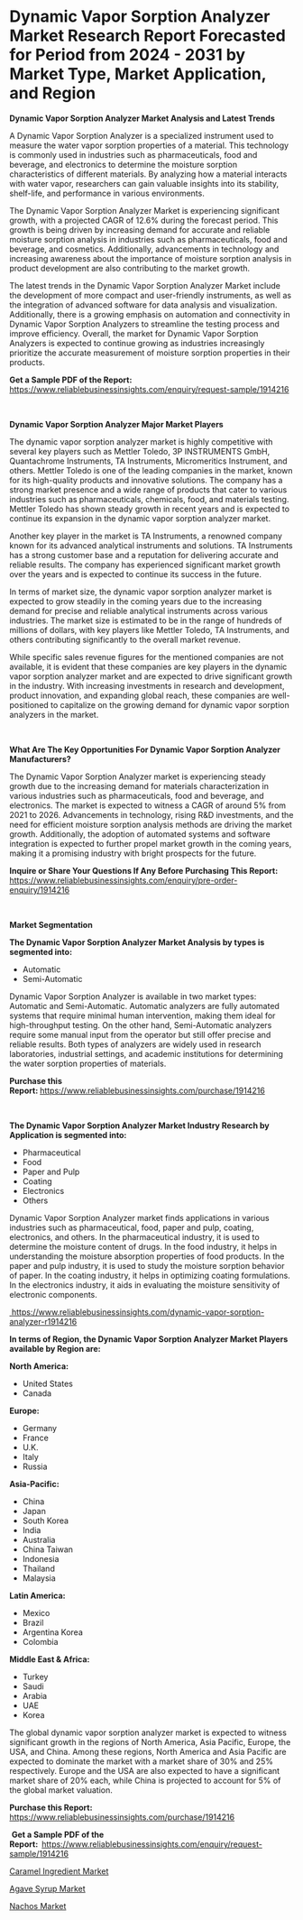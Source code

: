 <p><h1>Dynamic Vapor Sorption Analyzer Market Research Report Forecasted for Period from 2024 -  2031 by Market Type, Market Application, and Region</h1></p><p><strong>Dynamic Vapor Sorption Analyzer Market Analysis and Latest Trends</strong></p>
<p><p>A Dynamic Vapor Sorption Analyzer is a specialized instrument used to measure the water vapor sorption properties of a material. This technology is commonly used in industries such as pharmaceuticals, food and beverage, and electronics to determine the moisture sorption characteristics of different materials. By analyzing how a material interacts with water vapor, researchers can gain valuable insights into its stability, shelf-life, and performance in various environments.</p><p>The Dynamic Vapor Sorption Analyzer Market is experiencing significant growth, with a projected CAGR of 12.6% during the forecast period. This growth is being driven by increasing demand for accurate and reliable moisture sorption analysis in industries such as pharmaceuticals, food and beverage, and cosmetics. Additionally, advancements in technology and increasing awareness about the importance of moisture sorption analysis in product development are also contributing to the market growth.</p><p>The latest trends in the Dynamic Vapor Sorption Analyzer Market include the development of more compact and user-friendly instruments, as well as the integration of advanced software for data analysis and visualization. Additionally, there is a growing emphasis on automation and connectivity in Dynamic Vapor Sorption Analyzers to streamline the testing process and improve efficiency. Overall, the market for Dynamic Vapor Sorption Analyzers is expected to continue growing as industries increasingly prioritize the accurate measurement of moisture sorption properties in their products.</p></p>
<p><strong>Get a Sample PDF of the Report:&nbsp;</strong> <a href="https://www.reliablebusinessinsights.com/enquiry/request-sample/1914216">https://www.reliablebusinessinsights.com/enquiry/request-sample/1914216</a></p>
<p>&nbsp;</p>
<p><strong>Dynamic Vapor Sorption Analyzer Major Market Players</strong></p>
<p><p>The dynamic vapor sorption analyzer market is highly competitive with several key players such as Mettler Toledo, 3P INSTRUMENTS GmbH, Quantachrome Instruments, TA Instruments, Micromeritics Instrument, and others. Mettler Toledo is one of the leading companies in the market, known for its high-quality products and innovative solutions. The company has a strong market presence and a wide range of products that cater to various industries such as pharmaceuticals, chemicals, food, and materials testing. Mettler Toledo has shown steady growth in recent years and is expected to continue its expansion in the dynamic vapor sorption analyzer market.</p><p>Another key player in the market is TA Instruments, a renowned company known for its advanced analytical instruments and solutions. TA Instruments has a strong customer base and a reputation for delivering accurate and reliable results. The company has experienced significant market growth over the years and is expected to continue its success in the future.</p><p>In terms of market size, the dynamic vapor sorption analyzer market is expected to grow steadily in the coming years due to the increasing demand for precise and reliable analytical instruments across various industries. The market size is estimated to be in the range of hundreds of millions of dollars, with key players like Mettler Toledo, TA Instruments, and others contributing significantly to the overall market revenue.</p><p>While specific sales revenue figures for the mentioned companies are not available, it is evident that these companies are key players in the dynamic vapor sorption analyzer market and are expected to drive significant growth in the industry. With increasing investments in research and development, product innovation, and expanding global reach, these companies are well-positioned to capitalize on the growing demand for dynamic vapor sorption analyzers in the market.</p></p>
<p>&nbsp;</p>
<p><strong>What Are The Key Opportunities For Dynamic Vapor Sorption Analyzer Manufacturers?</strong></p>
<p><p>The Dynamic Vapor Sorption Analyzer market is experiencing steady growth due to the increasing demand for materials characterization in various industries such as pharmaceuticals, food and beverage, and electronics. The market is expected to witness a CAGR of around 5% from 2021 to 2026. Advancements in technology, rising R&D investments, and the need for efficient moisture sorption analysis methods are driving the market growth. Additionally, the adoption of automated systems and software integration is expected to further propel market growth in the coming years, making it a promising industry with bright prospects for the future.</p></p>
<p><strong>Inquire or Share Your Questions If Any Before Purchasing This Report:</strong> <a href="https://www.reliablebusinessinsights.com/enquiry/pre-order-enquiry/1914216">https://www.reliablebusinessinsights.com/enquiry/pre-order-enquiry/1914216</a></p>
<p>&nbsp;</p>
<p><strong>Market Segmentation</strong></p>
<p><strong>The Dynamic Vapor Sorption Analyzer Market Analysis by types is segmented into:</strong></p>
<p><ul><li>Automatic</li><li>Semi-Automatic</li></ul></p>
<p><p>Dynamic Vapor Sorption Analyzer is available in two market types: Automatic and Semi-Automatic. Automatic analyzers are fully automated systems that require minimal human intervention, making them ideal for high-throughput testing. On the other hand, Semi-Automatic analyzers require some manual input from the operator but still offer precise and reliable results. Both types of analyzers are widely used in research laboratories, industrial settings, and academic institutions for determining the water sorption properties of materials.</p></p>
<p><strong>Purchase this Report:&nbsp;</strong><a href="https://www.reliablebusinessinsights.com/purchase/1914216">https://www.reliablebusinessinsights.com/purchase/1914216</a></p>
<p>&nbsp;</p>
<p><strong>The Dynamic Vapor Sorption Analyzer Market Industry Research by Application is segmented into:</strong></p>
<p><ul><li>Pharmaceutical</li><li>Food</li><li>Paper and Pulp</li><li>Coating</li><li>Electronics</li><li>Others</li></ul></p>
<p><p>Dynamic Vapor Sorption Analyzer market finds applications in various industries such as pharmaceutical, food, paper and pulp, coating, electronics, and others. In the pharmaceutical industry, it is used to determine the moisture content of drugs. In the food industry, it helps in understanding the moisture absorption properties of food products. In the paper and pulp industry, it is used to study the moisture sorption behavior of paper. In the coating industry, it helps in optimizing coating formulations. In the electronics industry, it aids in evaluating the moisture sensitivity of electronic components.</p></p>
<p><a href="https://www.reliablebusinessinsights.com/dynamic-vapor-sorption-analyzer-r1914216">&nbsp;https://www.reliablebusinessinsights.com/dynamic-vapor-sorption-analyzer-r1914216</a></p>
<p><strong>In terms of Region, the Dynamic Vapor Sorption Analyzer Market Players available by Region are:</strong></p>
<p>
    <p> <strong> North America: </strong>
        <ul>
            <li>United States</li>
            <li>Canada</li>
        </ul>
        </p> 
    <p> <strong> Europe: </strong>
        <ul>
            <li>Germany</li>
            <li>France</li>
            <li>U.K.</li>
            <li>Italy</li>
            <li>Russia</li>
        </ul>
        </p> 
    <p> <strong> Asia-Pacific: </strong>
        <ul>
            <li>China</li>
            <li>Japan</li>
            <li>South Korea</li>
            <li>India</li>
            <li>Australia</li>
            <li>China Taiwan</li>
            <li>Indonesia</li>
            <li>Thailand</li>
            <li>Malaysia</li>
        </ul>
        </p> 
    <p> <strong> Latin America: </strong>
        <ul>
            <li>Mexico</li>
            <li>Brazil</li>
            <li>Argentina Korea</li>
            <li>Colombia</li>
        </ul>
        </p> 
    <p> <strong> Middle East & Africa: </strong>
        <ul>
            <li>Turkey</li>
            <li>Saudi</li>
            <li>Arabia</li>
            <li>UAE</li>
            <li>Korea</li>
        </ul>
    </p>
    </p>
<p><p>The global dynamic vapor sorption analyzer market is expected to witness significant growth in the regions of North America, Asia Pacific, Europe, the USA, and China. Among these regions, North America and Asia Pacific are expected to dominate the market with a market share of 30% and 25% respectively. Europe and the USA are also expected to have a significant market share of 20% each, while China is projected to account for 5% of the global market valuation.</p></p>
<p><strong>Purchase this Report: </strong><a href="https://www.reliablebusinessinsights.com/purchase/1914216">https://www.reliablebusinessinsights.com/purchase/1914216</a></p>
<p>&nbsp;<strong>Get a Sample PDF of the Report:&nbsp;&nbsp;</strong><a href="https://www.reliablebusinessinsights.com/enquiry/request-sample/1914216">https://www.reliablebusinessinsights.com/enquiry/request-sample/1914216</a></p>
<p><strong></strong></p>
<p><p><a href="https://www.linkedin.com/pulse/caramel-ingredient-market-outlook-forecast-from-2024-2031-uk4sf">Caramel Ingredient Market</a></p><p><a href="https://www.linkedin.com/pulse/global-agave-syrup-market-size-amp-share-analysis-product-wz0rf">Agave Syrup Market</a></p><p><a href="https://www.linkedin.com/pulse/global-nachos-market-size-expected-reach-cagr-550-report-ylfvf">Nachos Market</a></p></p>